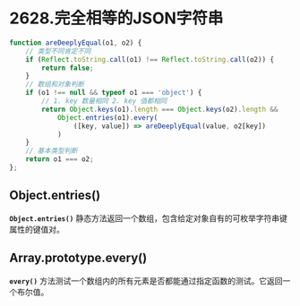 # 2628.完全相等的JSON字符串

```js
function areDeeplyEqual(o1, o2) {
    // 类型不同肯定不同
    if (Reflect.toString.call(o1) !== Reflect.toString.call(o2)) {
        return false;
    }
    // 数组和对象判断
    if (o1 !== null && typeof o1 === 'object') {
        // 1. key 数量相同 2. key 值都相同
        return Object.keys(o1).length === Object.keys(o2).length &&
            Object.entries(o1).every(
                ([key, value]) => areDeeplyEqual(value, o2[key])
            )
    }
    // 基本类型判断
    return o1 === o2;
};
```

## Object.entries()

**`Object.entries()`** 静态方法返回一个数组，包含给定对象自有的可枚举字符串键属性的键值对。

## Array.prototype.every()

**`every()`** 方法测试一个数组内的所有元素是否都能通过指定函数的测试。它返回一个布尔值。